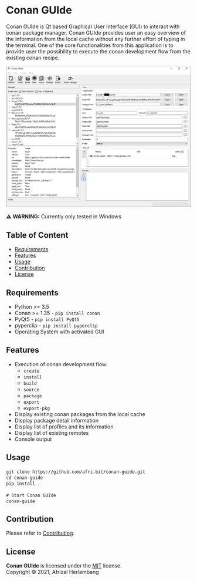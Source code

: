 # Conan GUIde
Conan GUIde is Qt based Graphical User Interface (GUI) to interact with conan package manager. Conan GUIde provides user an easy overview of the information from the local cache without any further effort of typing in the terminal. One of the core functionalities from this application is to provide user the possibility to execute the conan development flow from the existing conan recipe.

![](resources/img/main_window.png)

**⚠ WARNING:** Currently only tested in Windows

## Table of Content
* [Requirements](#Requirements)
* [Features](#Features)
* [Usage](#Usage)
* [Contribution](#Contribution)
* [License](#License)

## Requirements
* Python >= 3.5
* Conan >= 1.35 - `pip install conan`
* PyQt5 - `pip install PyQt5`
* pyperclip - `pip install pyperclip`
* Operating System with activated GUI

## Features
* Execution of conan development flow:
    * `create`
    * `install`
    * `build`
    * `source`
    * `package`
    * `export`
    * `export-pkg`
* Display existing conan packages from the local cache
* Display package detail information
* Display list of profiles and its information
* Display list of existing remotes
* Console output

## Usage
```
git clone https://github.com/afri-bit/conan-guide.git
cd conan-guide
pip install .

# Start Conan GUIde
conan-guide
```

## Contribution
Please refer to [Contributing](CONTRIBUTING.md).

## License
**Conan GUIde** is licensed under the [MIT](LICENSE) license.  
Copyright © 2021, Afrizal Herlambang
